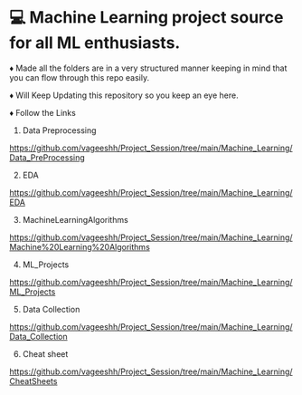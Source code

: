 # 💻 Machine Learning project source for all ML enthusiasts.
♦️ Made all the folders are in a very structured manner keeping in mind that you can flow through this repo easily.

♦️ Will Keep Updating this repository so you keep an eye here.

♦️ Follow the Links 
01) Data Preprocessing

https://github.com/vageeshh/Project_Session/tree/main/Machine_Learning/Data_PreProcessing

02) EDA
 
https://github.com/vageeshh/Project_Session/tree/main/Machine_Learning/EDA

03) MachineLearningAlgorithms 

https://github.com/vageeshh/Project_Session/tree/main/Machine_Learning/Machine%20Learning%20Algorithms

04) ML_Projects

https://github.com/vageeshh/Project_Session/tree/main/Machine_Learning/ML_Projects

05) Data Collection
 
https://github.com/vageeshh/Project_Session/tree/main/Machine_Learning/Data_Collection

06) Cheat sheet

https://github.com/vageeshh/Project_Session/tree/main/Machine_Learning/CheatSheets
